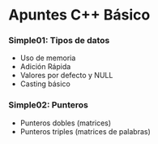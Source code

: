 # Apuntes C++ Básico
### Simple01: Tipos de datos
* Uso de memoria
* Adición Rápida
* Valores por defecto y NULL
* Casting básico

### Simple02: Punteros
* Punteros dobles (matrices)
* Punteros triples (matrices de palabras)
